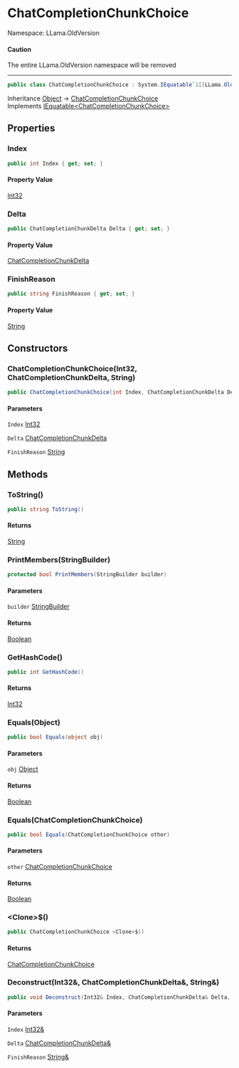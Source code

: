 # ChatCompletionChunkChoice

Namespace: LLama.OldVersion

#### Caution

The entire LLama.OldVersion namespace will be removed

---

```csharp
public class ChatCompletionChunkChoice : System.IEquatable`1[[LLama.OldVersion.ChatCompletionChunkChoice, LLamaSharp, Version=0.5.0.0, Culture=neutral, PublicKeyToken=null]]
```

Inheritance [Object](https://docs.microsoft.com/en-us/dotnet/api/system.object) → [ChatCompletionChunkChoice](./llama.oldversion.chatcompletionchunkchoice.md)<br>
Implements [IEquatable&lt;ChatCompletionChunkChoice&gt;](https://docs.microsoft.com/en-us/dotnet/api/system.iequatable-1)

## Properties

### **Index**

```csharp
public int Index { get; set; }
```

#### Property Value

[Int32](https://docs.microsoft.com/en-us/dotnet/api/system.int32)<br>

### **Delta**

```csharp
public ChatCompletionChunkDelta Delta { get; set; }
```

#### Property Value

[ChatCompletionChunkDelta](./llama.oldversion.chatcompletionchunkdelta.md)<br>

### **FinishReason**

```csharp
public string FinishReason { get; set; }
```

#### Property Value

[String](https://docs.microsoft.com/en-us/dotnet/api/system.string)<br>

## Constructors

### **ChatCompletionChunkChoice(Int32, ChatCompletionChunkDelta, String)**

```csharp
public ChatCompletionChunkChoice(int Index, ChatCompletionChunkDelta Delta, string FinishReason)
```

#### Parameters

`Index` [Int32](https://docs.microsoft.com/en-us/dotnet/api/system.int32)<br>

`Delta` [ChatCompletionChunkDelta](./llama.oldversion.chatcompletionchunkdelta.md)<br>

`FinishReason` [String](https://docs.microsoft.com/en-us/dotnet/api/system.string)<br>

## Methods

### **ToString()**

```csharp
public string ToString()
```

#### Returns

[String](https://docs.microsoft.com/en-us/dotnet/api/system.string)<br>

### **PrintMembers(StringBuilder)**

```csharp
protected bool PrintMembers(StringBuilder builder)
```

#### Parameters

`builder` [StringBuilder](https://docs.microsoft.com/en-us/dotnet/api/system.text.stringbuilder)<br>

#### Returns

[Boolean](https://docs.microsoft.com/en-us/dotnet/api/system.boolean)<br>

### **GetHashCode()**

```csharp
public int GetHashCode()
```

#### Returns

[Int32](https://docs.microsoft.com/en-us/dotnet/api/system.int32)<br>

### **Equals(Object)**

```csharp
public bool Equals(object obj)
```

#### Parameters

`obj` [Object](https://docs.microsoft.com/en-us/dotnet/api/system.object)<br>

#### Returns

[Boolean](https://docs.microsoft.com/en-us/dotnet/api/system.boolean)<br>

### **Equals(ChatCompletionChunkChoice)**

```csharp
public bool Equals(ChatCompletionChunkChoice other)
```

#### Parameters

`other` [ChatCompletionChunkChoice](./llama.oldversion.chatcompletionchunkchoice.md)<br>

#### Returns

[Boolean](https://docs.microsoft.com/en-us/dotnet/api/system.boolean)<br>

### **&lt;Clone&gt;$()**

```csharp
public ChatCompletionChunkChoice <Clone>$()
```

#### Returns

[ChatCompletionChunkChoice](./llama.oldversion.chatcompletionchunkchoice.md)<br>

### **Deconstruct(Int32&, ChatCompletionChunkDelta&, String&)**

```csharp
public void Deconstruct(Int32& Index, ChatCompletionChunkDelta& Delta, String& FinishReason)
```

#### Parameters

`Index` [Int32&](https://docs.microsoft.com/en-us/dotnet/api/system.int32&)<br>

`Delta` [ChatCompletionChunkDelta&](./llama.oldversion.chatcompletionchunkdelta&.md)<br>

`FinishReason` [String&](https://docs.microsoft.com/en-us/dotnet/api/system.string&)<br>
